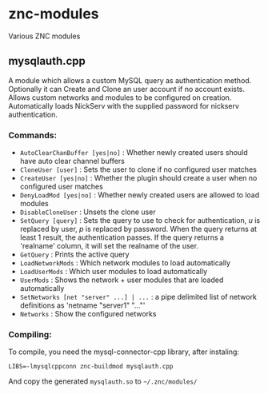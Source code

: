 # znc-modules
Various ZNC modules


## mysqlauth.cpp

A module which allows a custom MySQL query as authentication method. Optionally it can Create and Clone an user account if no account exists. Allows custom networks and modules to be configured on creation. Automatically loads NickServ with the supplied password for nickserv authentication.

### Commands:

* `AutoClearChanBuffer [yes|no]` : Whether newly created users should have auto clear channel buffers
* `CloneUser [user]` : Sets the user to clone if no configured user matches
* `CreateUser [yes|no]` : Whether the plugin should create a user when no configured user matches
* `DenyLoadMod [yes|no]` : Whether newly created users are allowed to load modules
* `DisableCloneUser` : Unsets the clone user
* `SetQuery [query]` : Sets the query to use to check for authentication, $u$ is replaced by user, $p$ is replaced by password. When the query returns at least 1 result, the authentication passes. If the query returns a 'realname' column, it will set the realname of the user.
* `GetQuery` : Prints the active query
* `LoadNetworkMods` : Which network modules to load automatically
* `LoadUserMods` : Which user modules to load automatically
* `UserMods` : Shows the network + user modules that are loaded automatically
* `SetNetworks [net "server" ...] | ...` : a pipe delimited list of network definitions as 'netname "server1" "..."'
* `Networks` : Show the configured networks

### Compiling:

To compile, you need the mysql-connector-cpp library, after instaling:

```
LIBS=-lmysqlcppconn znc-buildmod mysqlauth.cpp
```

And copy the generated `mysqlauth.so` to `~/.znc/modules/`
